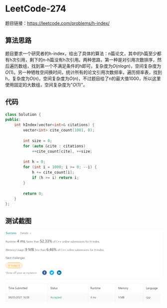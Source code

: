 # LeetCode-274

题目链接：https://leetcode.com/problems/h-index/

## 算法思路

题目要求一个研究者的h-index，给出了具体的算法：n篇论文，其中的h篇至少都有h次引用，剩下的n-h篇没有h次引用。两种思路，第一种是对引用次数排序，然后遍历数组，找到第一个不满足条件的h即可，复杂度为$O(nlogn)$，空间复杂度为$O(1)$。另一种牺牲空间换时间，统计所有的论文引用次数频率，遍历频率表，找到h，复杂度为$O(n)$，空间复杂度为$O(n)$，不过题目给了n的最大值1000，所以这里使用固定的大数组，空间复杂度为"$O(1)$"。

## 代码

```cpp
class Solution {
public:
    int hIndex(vector<int>& citations) {
        vector<int> cite_count(1001, 0);
        
        int size = 0;
        for (auto &cite : citations)
            ++cite_count[cite], ++size;
        
        int h = 0;
        for (int i = 1000; i >= 0; --i) {
            h += cite_count[i];
            if (h >= i) return i;
        }
        
        return 0;
    }
};
```

## 测试截图

![img](./accept.png)

